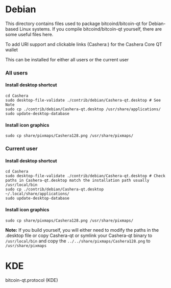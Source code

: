 
Debian
====================
This directory contains files used to package bitcoind/bitcoin-qt
for Debian-based Linux systems. If you compile bitcoind/bitcoin-qt yourself, there are some useful files here.

To add URI support and clickable links (Cashera:<Cashera addres>) for the Cashera Core QT wallet

This can be installed for either all users or the current user

### All users

#### Install desktop shortcut
    cd Cashera
    sudo desktop-file-validate ./contrib/debian/Cashera-qt.desktop # See Note
    sudo cp ./contrib/debian/Cashera-qt.desktop /usr/share/applications/
    sudo update-desktop-database

#### Install icon graphics
    sudo cp share/pixmaps/Cashera128.png /usr/share/pixmaps/

### Current user

#### Install desktop shortcut
    cd Cashera
    sudo desktop-file-validate ./contrib/debian/Cashera-qt.desktop # Check paths in Cashera-qt.desktop match the installation path usually /usr/local/bin
    sudo cp ./contrib/debian/Cashera-qt.desktop ~/.local/share/applications/
    sudo update-desktop-database

#### Install icon graphics
    sudo cp share/pixmaps/Cashera128.png /usr/share/pixmaps/


**Note:** If you build yourself, you will either need to modify the paths in
the .desktop file or copy Cashera-qt or symlink your Cashera-qt binary to `/usr/local/bin`
and copy the `../../share/pixmaps/Cashera128.png` to `/usr/share/pixmaps`


KDE
====================
bitcoin-qt.protocol (KDE)